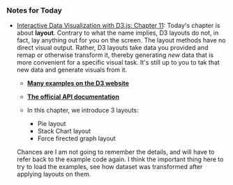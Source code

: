 ### Notes for Today

* [Interactive Data Visualization with D3.js: Chapter 11](http://chimera.labs.oreilly.com/books/1230000000345/ch11.html): Today's chapter is about **layout**. Contrary to what the name implies, D3 layouts do not, in fact, lay anything out for you on the screen. The layout methods have no direct visual output. Rather, D3 layouts take data you provided and remap or otherwise transform it, thereby generating _new_ data that is more convenient for a specific visual task. It's still up to you to tak that new data and generate visuals from it.

	* [**Many examples on the D3 website**](https://github.com/mbostock/d3/wiki/Gallery)
	
	* [**The official API documentation**](https://github.com/mbostock/d3/wiki/Layouts)

	* In this chapter, we introduce 3 layouts:
		* Pie layout
		* Stack Chart layout
		* Force firected graph layout

	Chances are I am not going to remember the details, and will have to refer back to the example code again. I think the important thing here to try to load the examples, see how dataset was transformed after applying layouts on them.